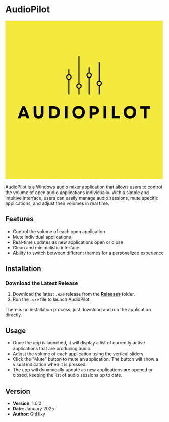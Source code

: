 # AudioPilot

![Logo](src/assets/audiopilot.png)

AudioPilot is a Windows audio mixer application that allows users to control the volume of open audio applications individually. With a simple and intuitive interface, users can easily manage audio sessions, mute specific applications, and adjust their volumes in real time.

## Features

- Control the volume of each open application
- Mute individual applications
- Real-time updates as new applications open or close
- Clean and minimalistic interface
- Ability to switch between different themes for a personalized experience

## Installation

### Download the Latest Release

1. Download the latest `.exe` release from the **[Releases](releases)** folder.
2. Run the `.exe` file to launch AudioPilot.

There is no installation process; just download and run the application directly.

## Usage

- Once the app is launched, it will display a list of currently active applications that are producing audio.
- Adjust the volume of each application using the vertical sliders.
- Click the "Mute" button to mute an application. The button will show a visual indication when it is pressed.
- The app will dynamically update as new applications are opened or closed, keeping the list of audio sessions up to date.


## Version

- **Version**: 1.0.0
- **Date**: January 2025
- **Author**: GitHixy

